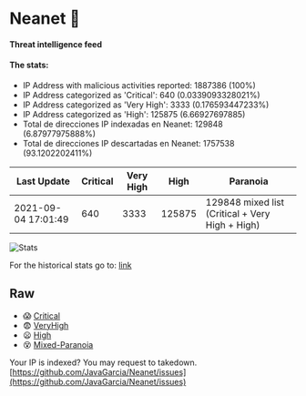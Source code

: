 # Neanet :hocho:
#### Threat intelligence feed
#### The stats:

- IP Address with malicious activities reported: 1887386 (100%)
- IP Address categorized as 'Critical':  640 (0.0339093328021%)
- IP Address categorized as 'Very High':  3333 (0.176593447233%)
- IP Address categorized as 'High':  125875 (6.66927697885)
- Total de direcciones IP indexadas en Neanet:  129848 (6.87977975888%)
- Total de direcciones IP descartadas en Neanet:  1757538 (93.1202202411%)

| Last Update | Critical | Very High | High | Paranoia |
| --- | --- | --- | --- | --- |
| 2021-09-04 17:01:49 | 640 | 3333 | 125875 | 129848 mixed list (Critical + Very High + High)|

![Stats](https://docs.google.com/spreadsheets/d/e/2PACX-1vSnaNMIXVabIpDJjufMlzH7poXnshF3mgd8Is1g9ytUEzVsP5my4Trn8f-xkoLLQ38xpL3HtmUexLo6/pubchart?oid=501124687&format=image)

For the historical stats go to: [link](/stats.csv)
## Raw
- :scream: [Critical](https://raw.githubusercontent.com/JavaGarcia/Neanet/master/blacklists/neanet_critical.txt)
- :fearful: [VeryHigh](https://raw.githubusercontent.com/JavaGarcia/Neanet/master/blacklists/neanet_veryHigh.txtt)
- :frowning: [High](https://raw.githubusercontent.com/JavaGarcia/Neanet/master/blacklists/neanet_high.txt)
- :dizzy_face: [Mixed-Paranoia](https://raw.githubusercontent.com/JavaGarcia/Neanet/master/blacklists/neanet_all.txt)


Your IP is indexed? You may request to takedown. [https://github.com/JavaGarcia/Neanet/issues](https://github.com/JavaGarcia/Neanet/issues)






















































































































































































































































































































































































































































































































































































































































































































































































































































































































































































































































































































































































































































































































































































































































































































































































































































































































































































































































































































































































































































































































































































































































































































































































































































































































































































































































































































































































































































































































































































































































































































































































































































































































































































































































































































































































































































































































































































































































































































































































































































































































































































































































































































































































































































































































































































































































































































































































































































































































































































































































































































































































































































































































































































































































































































































































































































































































































































































































































































































































































































































































































































































































































































































































































































































































































































































































































































































































































































































































































































































































































































































































































































































































































































































































































































































































































































































































































































































































































































































































































































































































































































































































































































































































































































































































































































































































































































